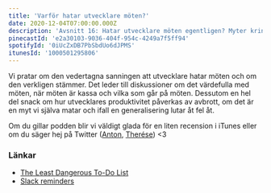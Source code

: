 ```yaml
---
title: 'Varför hatar utvecklare möten?'
date: 2020-12-04T07:00:00.000Z
description: 'Avsnitt 16: Hatar utvecklare möten egentligen? Myter kring utvecklares produktivitet, generaliseringar som gått snett och mycket annat.'
pinecastId: 'e2a30103-9036-404f-954c-4249a7f5ff94'
spotifyId: '0iUcZxDB7PbSbdUo6dJPMS'
itunesId: '1000501295806'
---
```


Vi pratar om den vedertagna sanningen att utvecklare hatar möten och om den verkligen stämmer.
Det leder till diskussioner om det värdefulla med möten, när möten är kassa och vilka som går på möten. Dessutom en hel del snack om hur utvecklares produktivitet påverkas av avbrott, om det är en myt vi själva matar och ifall en generalisering lutar åt fel åt.

Om du gillar podden blir vi väldigt glada för en liten recension i iTunes eller om du säger hej på Twitter ([Anton](https://twitter.com/Awnton), [Therése](https://twitter.com/tkomstadius)) <3

### Länkar

- [The Least Dangerous To-Do List](https://theleastdangeroustodolist.com)
- [Slack reminders](https://slack.com/intl/en-se/help/articles/208423427-Set-a-reminder)
